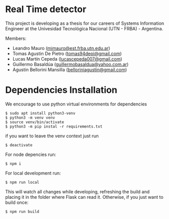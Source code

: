 # Real Time detector

This project is developing as a thesis for our careers of Systems Information Engineer at the Univesidad Tecnológica Nacional (UTN - FRBA) - Argentina.

Members:

- Leandro Mauro (mimauro@est.frba.utn.edu.ar)
- Tomas Agustin De Pietro (tomas94depi@gmail.com)
- Lucas Martín Cepeda (lucascepeda007@gmail.com)
- Guillermo Basaldúa (guillermobasaldua@yahoo.com.ar)
- Agustin Bellorini Mansilla (belloriniagustin@gmail.com)

# Dependencies Installation
We encourage to use python virtual environments for dependencies
```
$ sudo apt install python3-venv 
$ python3 -m venv venv
$ source venv/bin/activate
$ python3 -m pip instal -r requirements.txt
```
if you want to leave the venv context just run 
```
$ deactivate
```

For node depencies run:
```
$ npm i
```
For local development run: 

```
$ npm run local
```
This will watch all changes while developing, refreshing the build and placing it in the folder where Flask can read it. Otherwise, if you just want to build once:
```
$ npm run build
```
